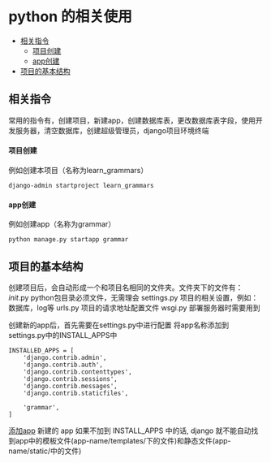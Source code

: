 # python 的相关使用

* [相关指令](#相关指令)
    * [项目创建](#项目创建)
    * [app创建](#app创建)
* [项目的基本结构](#项目的基本结构)

## 相关指令
常用的指令有，创建项目，新建app，创建数据库表，更改数据库表字段，使用开发服务器，清空数据库，创建超级管理员，django项目环境终端

#### 项目创建
例如创建本项目（名称为learn_grammars）
```
django-admin startproject learn_grammars
```

#### app创建
例如创建app（名称为grammar）
```
python manage.py startapp grammar
```

## 项目的基本结构
创建项目后，会自动形成一个和项目名相同的文件夹。文件夹下的文件有：
_init_.py    python包目录必须文件，无需理会
settings.py  项目的相关设置，例如：数据库，log等
urls.py      项目的请求地址配置文件
wsgi.py      部署服务器时需要用到

创建新的app后，首先需要在settings.py中进行配置
将app名称添加到settings.py中的INSTALL_APPS中
```
INSTALLED_APPS = [
    'django.contrib.admin',
    'django.contrib.auth',
    'django.contrib.contenttypes',
    'django.contrib.sessions',
    'django.contrib.messages',
    'django.contrib.staticfiles',

    'grammar',
]
```
[添加app](imgs/imgs_001.png)
新建的 app 如果不加到 INSTALL_APPS 中的话, django 就不能自动找到app中的模板文件(app-name/templates/下的文件)和静态文件(app-name/static/中的文件) 